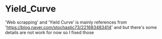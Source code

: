 # Yield_Curve

'Web scrapping' and 'Yield Curve' is mainly references from 'https://blog.naver.com/stochastic73/221683483414' and but there's some details are not work for now so I fixed those
